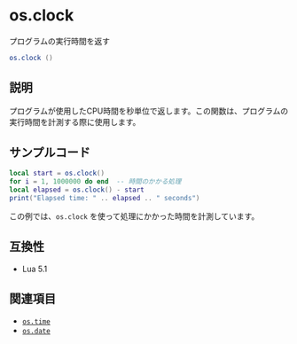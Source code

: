 # os.clock

プログラムの実行時間を返す

```lua
os.clock ()
```

## 説明

プログラムが使用したCPU時間を秒単位で返します。この関数は、プログラムの実行時間を計測する際に使用します。

## サンプルコード

```lua
local start = os.clock()
for i = 1, 1000000 do end  -- 時間のかかる処理
local elapsed = os.clock() - start
print("Elapsed time: " .. elapsed .. " seconds")
```

この例では、`os.clock` を使って処理にかかった時間を計測しています。

## 互換性

- Lua 5.1

## 関連項目

- [`os.time`](time.md)
- [`os.date`](date.md)